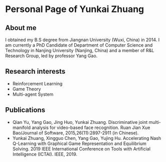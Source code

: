 # Personal Page of Yunkai Zhuang
## About me
I obtained my B.S degree from Jiangnan University (Wuxi, China) in 2014. I am currently a PhD Candidate of Department of Computer Science and Technology in Nanjing University (Nanjing, China) and a member of R&L Research Group, led by professor Yang Gao.
## Research interests
* Reinforcement Learning<br>
* Game Theory<br>
* Multi-agent System<br>
## Publications
* Qian Yu, Yang Gao, Jing Huo, Yunkai Zhuang. Discriminative joint multi-manifold analysis for video-based face recognition. Ruan Jian Xue Bao/Journal of Software, 2015,26(11):2897-2911 (in Chinese).
* Yunkai Zhuang, Xingguo Chen, Yang Gao, Yujing Hu. Accelerating Nash Q-Learning with Graphical Game Representation and Equilibrium Solving. 2019 IEEE International Conference on Tools with Artificial Intelligence (ICTAI). IEEE, 2019.
